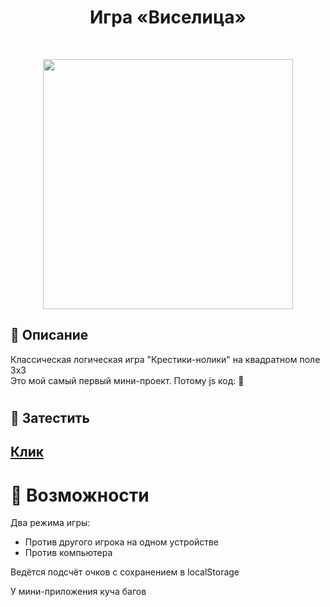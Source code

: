 <h1 align="center">Игра «Виселица»</h1>
</br>
<p align="center">
<img height='400' src='http://vladkoleda.ru/img/git/git__tic-tac-toe.jpg'>
</p>
<h2>🌟 Описание</h2>
Классическая логическая игра "Крестики-нолики" на квадратном поле 3х3 </br>
Это мой самый первый мини-проект. Потому js код: 🤦

#

<h2>🚀 Затестить <h2> 
  
[Клик](http://vladkoleda.ru/projects/tic-tac/tic-tac.html)
</br>
# 🧐 Возможности
Два режима игры:

- Против другого игрока на одном устройстве
- Против компьютера

Ведётся подсчёт очков с сохранением в localStorage

У мини-приложения куча багов


